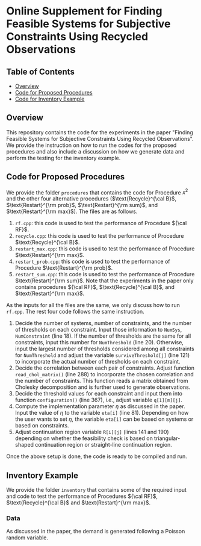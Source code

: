 # Online Supplement for Finding Feasible Systems for Subjective Constraints Using Recycled Observations

## Table of Contents
- [Overview](#overview)
- [Code for Proposed Procedures](#procedure)
- [Code for Inventory Example](#inventory)

## <a name="overview"/> Overview

This repository contains the code for the experiments in the paper "Finding Feasible Systems for Subjective Constraints Using Recycled Observations". We provide the instruction on how to run the codes for the proposed procedures and also include a discussion on how we generate data and perform the testing for the inventory example. 

## <a name="procedure"/> Code for Proposed Procedures

We provide the folder `procedures` that contains the code for Procedure $x^2$ and the other four alternative procedures ($\text{Recycle}^{\cal B}$, $\text{Restart}^{\rm prob}$, $\text{Restart}^{\rm sum}$, and $\text{Restart}^{\rm max}$). The files are as follows. 
1. `rf.cpp`: this code is used to test the performance of Procedure ${\cal RF}$. 
2. `recycle.cpp`: this code is used to test the performance of Procedure $\text{Recycle}^{\cal B}$. 
3. `restart_max.cpp`: this code is used to test the performance of Procedure $\text{Restart}^{\rm max}$.
4. `restart_prob.cpp`: this code is used to test the performance of Procedure $\text{Restart}^{\rm prob}$.
5. `restart_sum.cpp`: this code is used to test the performance of Procedure $\text{Restart}^{\rm sum}$.
Note that the experiments in the paper only contains procedures ${\cal RF}$, $\text{Recycle}^{\cal B}$, and $\text{Restart}^{\rm max}$.

As the inputs for all the files are the same, we only discuss how to run `rf.cpp`. The rest four code follows the same instruction. 
1. Decide the number of systems, number of constraints, and the number of thresholds on each constraint. Input those information to `NumSys`, `NumConstraint` (line 18). If the number of thresholds are the same for all constraints, input this number for `NumThreshold` (line 20). Otherwise, input the largest number of thresholds considered among all constraints for `NumThreshold` and adjust the variable `surviveThreshold[j]` (line 121) to incorporate the actual number of thresholds on each constraint.  
2. Decide the correlation between each pair of constraints. Adjust function `read_chol_matrix()` (line 288) to incorporate the chosen correlation and the number of constraints. This function reads a matrix obtained from Cholesky decomposition and is further used to generate observations.
3. Decide the threshold values for each constraint and input them into function `configuration()` (line 367), i.e., adjust variable `q[1][m][j]`.
4. Compute the implementation parameter $\eta$ as discussed in the paper. Input the value of $\eta$ to the variable `eta[i]` (line 81). Depending on how the user wants to set $\eta$, the variable `eta[i]` can be based on systems or based on constraints. 
5. Adjust continuation region variable `R[i][j]` (lines 141 and 190) depending on whether the feasibility check is based on triangular-shaped continuation region or straight-line continuation region. 

Once the above setup is done, the code is ready to be compiled and run.

## <a name="procedure"/> Inventory Example

We provide the folder `inventory` that contains some of the required input and code to test the performance of Procedures ${\cal RF}$, $\text{Recycle}^{\cal B}$ and $\text{Restart}^{\rm max}$. 

### Data

As discussed in the paper, the demand is generated following a Poisson random variable. 
